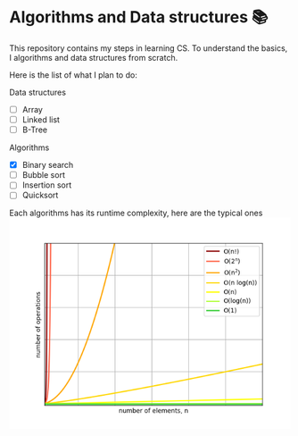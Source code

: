 # Algorithms and Data structures 📚
This repository contains my steps in learning CS.
To understand the basics, I algorithms and data structures from scratch.

Here is the list of what I plan to do:

Data structures
- [ ] Array
- [ ] Linked list
- [ ] B-Tree

Algorithms
- [x] Binary search
- [ ] Bubble sort
- [ ] Insertion sort
- [ ] Quicksort

Each algorithms has its runtime complexity, here are the typical ones
![big-o](big-o.png)